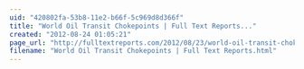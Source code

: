 ```yaml
---
uid: "420802fa-53b8-11e2-b66f-5c969d8d366f"
title: "World Oil Transit Chokepoints | Full Text Reports..."
created: "2012-08-24 01:05:21"
page_url: "http://fulltextreports.com/2012/08/23/world-oil-transit-chokepoints/"
filename: "World Oil Transit Chokepoints | Full Text Reports.html"
---
```


